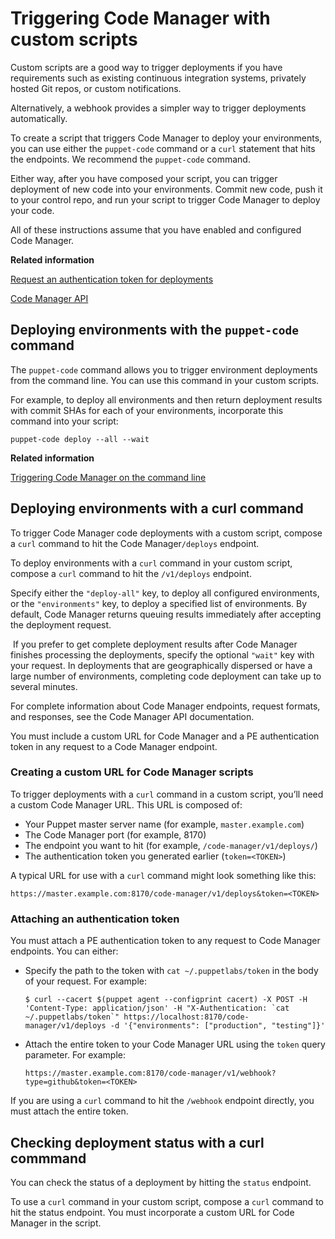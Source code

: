 # Triggering Code Manager with custom scripts

Custom scripts are a good way to trigger deployments if you have requirements such as existing continuous integration systems, privately hosted Git repos, or custom notifications.

Alternatively, a webhook provides a simpler way to trigger deployments automatically.

To create a script that triggers Code Manager to deploy your environments, you can use either the `puppet-code` command or a `curl` statement that hits the endpoints. We recommend the `puppet-code` command.

Either way, after you have composed your script, you can trigger deployment of new code into your environments. Commit new code, push it to your control repo, and run your script to trigger Code Manager to deploy your code.

All of these instructions assume that you have enabled and configured Code Manager.

**Related information**  


[Request an authentication token for deployments](code_mgr_config.md#)

[Code Manager API](code_manager_api.md#)

## Deploying environments with the `puppet-code` command

The `puppet-code` command allows you to trigger environment deployments from the command line. You can use this command in your custom scripts.

For example, to deploy all environments and then return deployment results with commit SHAs for each of your environments, incorporate this command into your script:

```
puppet-code deploy --all --wait
```

**Related information**  


[Triggering Code Manager on the command line](puppet_code.md#)

## Deploying environments with a curl command

To trigger Code Manager code deployments with a custom script, compose a `curl` command to hit the Code Manager`/deploys` endpoint.

To deploy environments with a `curl` command in your custom script, compose a `curl` command to hit the `/v1/deploys` endpoint.

Specify either the `"deploy-all"` key, to deploy all configured environments, or the `"environments"` key, to deploy a specified list of environments. By default, Code Manager returns queuing results immediately after accepting the deployment request.

 If you prefer to get complete deployment results after Code Manager finishes processing the deployments, specify the optional `"wait"` key with your request. In deployments that are geographically dispersed or have a large number of environments, completing code deployment can take up to several minutes.

For complete information about Code Manager endpoints, request formats, and responses, see the Code Manager API documentation.

You must include a custom URL for Code Manager and a PE authentication token in any request to a Code Manager endpoint.

### Creating a custom URL for Code Manager scripts

To trigger deployments with a `curl` command in a custom script, you’ll need a custom Code Manager URL. This URL is composed of:

-   Your Puppet master server name \(for example, `master.example.com`\)
-   The Code Manager port \(for example, 8170\)
-   The endpoint you want to hit \(for example, `/code-manager/v1/deploys/`\)
-   The authentication token you generated earlier \(`token=<TOKEN>`\)

A typical URL for use with a `curl` command might look something like this:

```
https://master.example.com:8170/code-manager/v1/deploys&token=<TOKEN>
```

### Attaching an authentication token

You must attach a PE authentication token to any request to Code Manager endpoints. You can either:

-   Specify the path to the token with `cat ~/.puppetlabs/token` in the body of your request. For example:

    ```
    $ curl --cacert $(puppet agent --configprint cacert) -X POST -H 'Content-Type: application/json' -H "X-Authentication: `cat ~/.puppetlabs/token`" https://localhost:8170/code-manager/v1/deploys -d '{"environments": ["production", "testing"]}'
    ```

-   Attach the entire token to your Code Manager URL using the `token` query parameter. For example:

    ```
    https://master.example.com:8170/code-manager/v1/webhook?type=github&token=<TOKEN>
    ```


If you are using a `curl` command to hit the `/webhook` endpoint directly, you must attach the entire token.

## Checking deployment status with a curl commmand

You can check the status of a deployment by hitting the `status` endpoint.

To use a `curl` command in your custom script, compose a `curl` command to hit the status endpoint. You must incorporate a custom URL for Code Manager in the script. 

